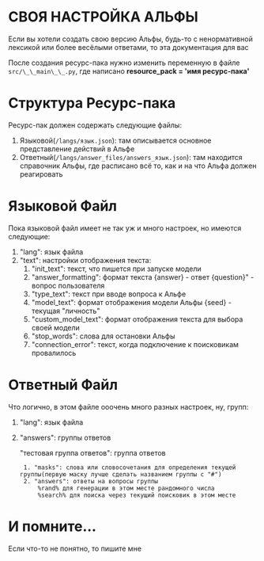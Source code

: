 # СВОЯ НАСТРОЙКА АЛЬФЫ

Если вы хотели создать свою версию Альфы, будь-то с ненормативной лексикой или более весёлыми ответами, то эта документация для вас

После создания ресурс-пака нужно изменить переменную в файле `src/\_\_main\_\_.py`, где написано **resource_pack = 'имя ресурс-пака'**

# Структура Ресурс-пака

Ресурс-пак должен содержать следующие файлы:

1. Языковой(`/langs/язык.json`): там описывается основное представление действий в Альфе
2. Ответный(`/langs/answer_files/answers_язык.json`): там находится справочник Альфы, где расписано всё то, как и на что Альфа должен реагировать

# Языковой Файл

Пока языковой файл имеет не так уж и много настроек, но имеются следующие:

1. "lang": язык файла
2. "text": настройки отображения текста:
    1. "init_text": текст, что пишется при запуске модели
    2. "answer_formatting": формат текста
        {answer} - ответ
        {question}" - вопрос пользователя
    3. "type_text": текст при вводе вопроса к Альфе
    4. "model_text": формат отображения модели Альфы
        {seed} - текущая "личность"
    5. "custom_model_text": формат отображения текста для выбора своей модели
    6. "stop_words": слова для остановки Альфы
    7. "connection_error": текст, когда подключение к поисковикам провалилось

# Ответный Файл

Что логично, в этом файле ооочень много разных настроек, ну,  групп:

1. "lang": язык файла
2. "answers": группы ответов

    "тестовая группа ответов": группа ответов

        1. "masks": слова или словосочетания для определения текущей группы(первую маску лучше сделать названием группы с "#")
        2. "answers": ответы на вопросы группы
            %rand% для генерации в этом месте рандомного числа
            %search% для поиска через текущий поисковик в этом месте

# И помните...

Если что-то не понятно, то пишите мне
